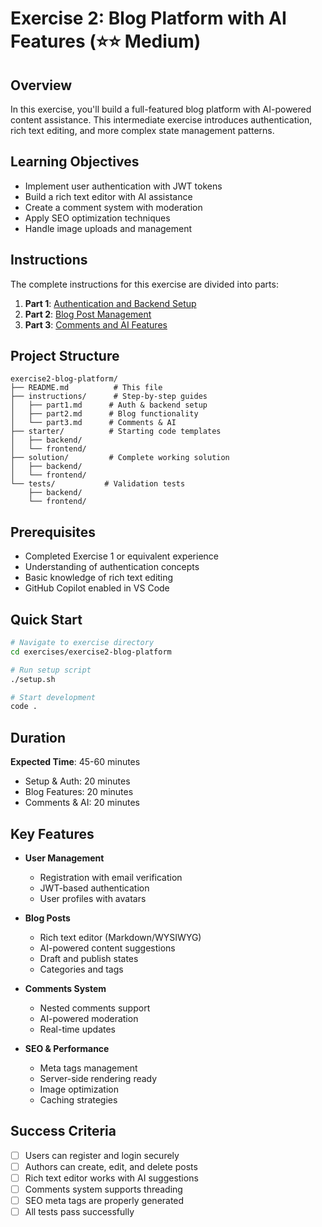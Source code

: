 # Exercise 2: Blog Platform with AI Features (⭐⭐ Medium)

## Overview

In this exercise, you'll build a full-featured blog platform with AI-powered content assistance. This intermediate exercise introduces authentication, rich text editing, and more complex state management patterns.

## Learning Objectives

- Implement user authentication with JWT tokens
- Build a rich text editor with AI assistance
- Create a comment system with moderation
- Apply SEO optimization techniques
- Handle image uploads and management

## Instructions

The complete instructions for this exercise are divided into parts:

1. **Part 1**: [Authentication and Backend Setup](./instructions/part1.md)
2. **Part 2**: [Blog Post Management](./instructions/part2.md)
3. **Part 3**: [Comments and AI Features](./instructions/part3.md)

## Project Structure

```
exercise2-blog-platform/
├── README.md          # This file
├── instructions/      # Step-by-step guides
│   ├── part1.md      # Auth & backend setup
│   ├── part2.md      # Blog functionality
│   └── part3.md      # Comments & AI
├── starter/          # Starting code templates
│   ├── backend/
│   └── frontend/
├── solution/         # Complete working solution
│   ├── backend/
│   └── frontend/
└── tests/           # Validation tests
    ├── backend/
    └── frontend/
```

## Prerequisites

- Completed Exercise 1 or equivalent experience
- Understanding of authentication concepts
- Basic knowledge of rich text editing
- GitHub Copilot enabled in VS Code

## Quick Start

```bash
# Navigate to exercise directory
cd exercises/exercise2-blog-platform

# Run setup script
./setup.sh

# Start development
code .
```

## Duration

**Expected Time**: 45-60 minutes
- Setup & Auth: 20 minutes
- Blog Features: 20 minutes
- Comments & AI: 20 minutes

## Key Features

- **User Management**
  - Registration with email verification
  - JWT-based authentication
  - User profiles with avatars

- **Blog Posts**
  - Rich text editor (Markdown/WYSIWYG)
  - AI-powered content suggestions
  - Draft and publish states
  - Categories and tags

- **Comments System**
  - Nested comments support
  - AI-powered moderation
  - Real-time updates

- **SEO & Performance**
  - Meta tags management
  - Server-side rendering ready
  - Image optimization
  - Caching strategies

## Success Criteria

- [ ] Users can register and login securely
- [ ] Authors can create, edit, and delete posts
- [ ] Rich text editor works with AI suggestions
- [ ] Comments system supports threading
- [ ] SEO meta tags are properly generated
- [ ] All tests pass successfully
